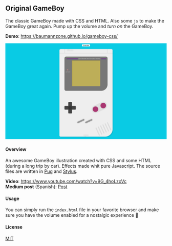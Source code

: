 ## Original GameBoy 
The classic GameBoy made with CSS and HTML. Also some `js` to make the GameBoy great again.
Pump up the volume and _turn on_ the GameBoy.  

**Demo**: https://baumannzone.github.io/gameboy-css/  

![gameboy](./docs/img.png)

#### Overview
An awesome GameBoy illustration created with CSS and some HTML (during a long trip by car). Effects made whit pure Javascript.
The source files are written in [Pug](https://github.com/pugjs/pug) and [Stylus](http://stylus-lang.com/).

**Video**: https://www.youtube.com/watch?v=9G_4hoLzoVc  
**Medium post** (Spanish): [Post](https://medium.com/@baumannsito/dibujando-una-gameboy-con-css-b78e5f148eff)

#### Usage 
You can simply run the `index.html` file in your favorite browser and make sure you have the volume enabled for a 
nostalgic experience :space_invader:

#### License
[MIT](./license)